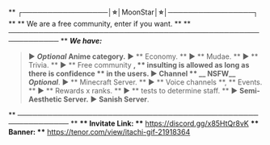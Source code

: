 ** ┌─────────────────│**:star:**│MoonStar│**:star:**│─────────────────┐ **
** We are a free community, enter if you want. **
** ──────────────────────────────────────────────────────────── **
__*We have:*__
> ► ***Optional* __Anime__ category.**
> ► ** Economy. **
> ► ** Mudae. **
> ► ** Trivia. **
> ► ** Free community **, ** insulting is allowed as long as there is confidence ** in the users.
> ► Channel ** __ NSFW__ *Optional***.
> ► ** Minecraft Server. **
> ► ** Voice channels **, ** Events. **
> ► ** Rewards x ranks. **
> ► ** tests to determine staff. **
> ► **Semi-Aesthetic Server.**
> ► __**Sanish Server**__.

** ──────────────────────────────────────────────── ──────────── **
__** Invitate Link: **__   https://discord.gg/x85HtQr8vK
__** Banner: **__   https://tenor.com/view/itachi-gif-21918364
